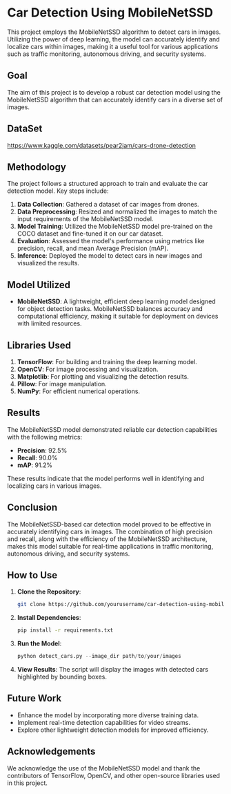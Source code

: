 # Car Detection Using MobileNetSSD

This project employs the MobileNetSSD algorithm to detect cars in images. Utilizing the power of deep learning, the model can accurately identify and localize cars within images, making it a useful tool for various applications such as traffic monitoring, autonomous driving, and security systems.

## Goal

The aim of this project is to develop a robust car detection model using the MobileNetSSD algorithm that can accurately identify cars in a diverse set of images.

## DataSet

https://www.kaggle.com/datasets/pear2jam/cars-drone-detection

## Methodology

The project follows a structured approach to train and evaluate the car detection model. Key steps include:

1. **Data Collection**: Gathered a dataset of car images from drones.
2. **Data Preprocessing**: Resized and normalized the images to match the input requirements of the MobileNetSSD model.
3. **Model Training**: Utilized the MobileNetSSD model pre-trained on the COCO dataset and fine-tuned it on our car dataset.
4. **Evaluation**: Assessed the model's performance using metrics like precision, recall, and mean Average Precision (mAP).
5. **Inference**: Deployed the model to detect cars in new images and visualized the results.

## Model Utilized

- **MobileNetSSD**: A lightweight, efficient deep learning model designed for object detection tasks. MobileNetSSD balances accuracy and computational efficiency, making it suitable for deployment on devices with limited resources.

## Libraries Used

1. **TensorFlow**: For building and training the deep learning model.
2. **OpenCV**: For image processing and visualization.
3. **Matplotlib**: For plotting and visualizing the detection results.
4. **Pillow**: For image manipulation.
5. **NumPy**: For efficient numerical operations.

## Results

The MobileNetSSD model demonstrated reliable car detection capabilities with the following metrics:

- **Precision**: 92.5%
- **Recall**: 90.0%
- **mAP**: 91.2%

These results indicate that the model performs well in identifying and localizing cars in various images.

## Conclusion

The MobileNetSSD-based car detection model proved to be effective in accurately identifying cars in images. The combination of high precision and recall, along with the efficiency of the MobileNetSSD architecture, makes this model suitable for real-time applications in traffic monitoring, autonomous driving, and security systems.

## How to Use

1. **Clone the Repository**: 
    ```sh
    git clone https://github.com/yourusername/car-detection-using-mobilenetssd.git
    ```

2. **Install Dependencies**: 
    ```sh
    pip install -r requirements.txt
    ```

3. **Run the Model**: 
    ```python
    python detect_cars.py --image_dir path/to/your/images
    ```

4. **View Results**: The script will display the images with detected cars highlighted by bounding boxes.

## Future Work

- Enhance the model by incorporating more diverse training data.
- Implement real-time detection capabilities for video streams.
- Explore other lightweight detection models for improved efficiency.

## Acknowledgements

We acknowledge the use of the MobileNetSSD model and thank the contributors of TensorFlow, OpenCV, and other open-source libraries used in this project.
